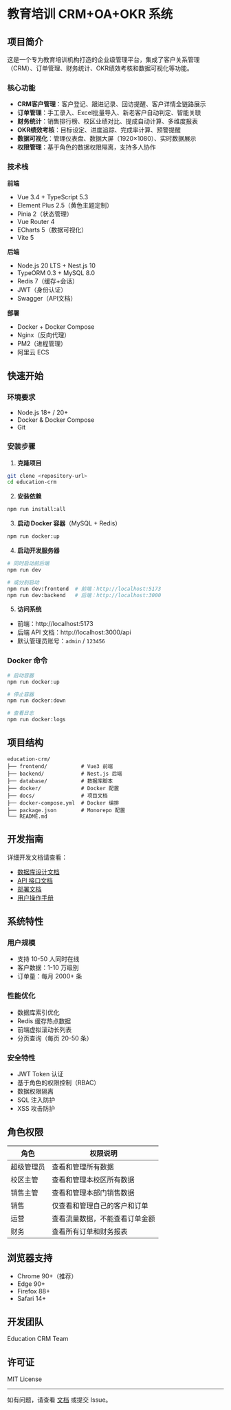 # 教育培训 CRM+OA+OKR 系统

## 项目简介

这是一个专为教育培训机构打造的企业级管理平台，集成了客户关系管理（CRM）、订单管理、财务统计、OKR绩效考核和数据可视化等功能。

### 核心功能

- **CRM客户管理**：客户登记、跟进记录、回访提醒、客户详情全链路展示
- **订单管理**：手工录入、Excel批量导入、新老客户自动判定、智能关联
- **财务统计**：销售排行榜、校区业绩对比、提成自动计算、多维度报表
- **OKR绩效考核**：目标设定、进度追踪、完成率计算、预警提醒
- **数据可视化**：管理仪表盘、数据大屏（1920×1080）、实时数据展示
- **权限管理**：基于角色的数据权限隔离，支持多人协作

### 技术栈

**前端**
- Vue 3.4 + TypeScript 5.3
- Element Plus 2.5（黄色主题定制）
- Pinia 2（状态管理）
- Vue Router 4
- ECharts 5（数据可视化）
- Vite 5

**后端**
- Node.js 20 LTS + Nest.js 10
- TypeORM 0.3 + MySQL 8.0
- Redis 7（缓存+会话）
- JWT（身份认证）
- Swagger（API文档）

**部署**
- Docker + Docker Compose
- Nginx（反向代理）
- PM2（进程管理）
- 阿里云 ECS

## 快速开始

### 环境要求

- Node.js 18+ / 20+
- Docker & Docker Compose
- Git

### 安装步骤

1. **克隆项目**
```bash
git clone <repository-url>
cd education-crm
```

2. **安装依赖**
```bash
npm run install:all
```

3. **启动 Docker 容器**（MySQL + Redis）
```bash
npm run docker:up
```

4. **启动开发服务器**
```bash
# 同时启动前后端
npm run dev

# 或分别启动
npm run dev:frontend  # 前端：http://localhost:5173
npm run dev:backend   # 后端：http://localhost:3000
```

5. **访问系统**
- 前端：http://localhost:5173
- 后端 API 文档：http://localhost:3000/api
- 默认管理员账号：`admin` / `123456`

### Docker 命令

```bash
# 启动容器
npm run docker:up

# 停止容器
npm run docker:down

# 查看日志
npm run docker:logs
```

## 项目结构

```
education-crm/
├── frontend/           # Vue3 前端
├── backend/            # Nest.js 后端
├── database/           # 数据库脚本
├── docker/             # Docker 配置
├── docs/               # 项目文档
├── docker-compose.yml  # Docker 编排
├── package.json        # Monorepo 配置
└── README.md
```

## 开发指南

详细开发文档请查看：
- [数据库设计文档](./docs/DATABASE.md)
- [API 接口文档](./docs/API.md)
- [部署文档](./docs/DEPLOY.md)
- [用户操作手册](./docs/USER_MANUAL.md)

## 系统特性

### 用户规模
- 支持 10-50 人同时在线
- 客户数据：1-10 万级别
- 订单量：每月 2000+ 条

### 性能优化
- 数据库索引优化
- Redis 缓存热点数据
- 前端虚拟滚动长列表
- 分页查询（每页 20-50 条）

### 安全特性
- JWT Token 认证
- 基于角色的权限控制（RBAC）
- 数据权限隔离
- SQL 注入防护
- XSS 攻击防护

## 角色权限

| 角色 | 权限说明 |
|------|---------|
| 超级管理员 | 查看和管理所有数据 |
| 校区主管 | 查看和管理本校区所有数据 |
| 销售主管 | 查看和管理本部门销售数据 |
| 销售 | 仅查看和管理自己的客户和订单 |
| 运营 | 查看流量数据，不能查看订单金额 |
| 财务 | 查看所有订单和财务报表 |

## 浏览器支持

- Chrome 90+（推荐）
- Edge 90+
- Firefox 88+
- Safari 14+

## 开发团队

Education CRM Team

## 许可证

MIT License

---

如有问题，请查看 [文档](./docs) 或提交 Issue。
